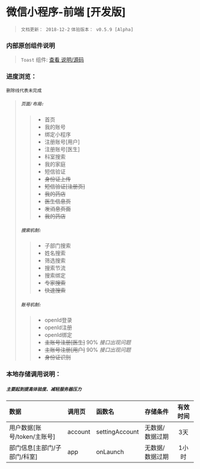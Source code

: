 # 微信小程序-前端 [开发版]
> `文档更新： 2018-12-2`
> `体验版本： v0.5.9 [Alpha]`
### 内部原创组件说明
>`Toast` 组件: [查看 说明/源码](https://gitee.com/slm47888/wechat_applet__component_toast)
### 进度浏览：
`删除线代表未完成`
>##### `页面/布局:`
>>- 首页
>>- 我的账号
>>- 绑定小程序
>>- 注册账号[用户]
>>- 注册账号[医生]
>>- 科室搜索
>>- 我的家庭
>>- 短信验证
>>- ~~身份证上传~~
>>- ~~短信验证[注册页]~~
>>- ~~我的药店~~
>>- ~~医生信息页~~
>>- ~~发消息页面~~
>>- ~~我的药店~~
>##### `搜索机制:`
>>- 子部门搜索
>>- 姓名搜索
>>- 筛选搜索 
>>- 搜索节流
>>- 搜索绑定
>>- ~~专家搜索~~
>>- ~~快速搜索~~
>##### `账号机制:`
>>- openId登录
>>- openId注册
>>- openId绑定 
>>- ~~主账号注册[医生]~~ 90% _接口出现问题_
>>- ~~主账号注册[用户]~~ 90% _接口出现问题_
>>- ~~身份证识别~~

### 本地存储调用说明：
##### `主要起到提高体验度、减轻服务器压力`
| 数据 | 调用页 | 函数名 | 存储条件 | 有效时间 |
| :--------| :-------- | :-------- | :--------| :------: |
| 用户数据[账号/token/主账号] | account | settingAccount | 无数据/数据过期 | 3天 |
| 部门信息[主部门/子部门/科室] | app | onLaunch | 无数据/数据过期 | 1小时 |
